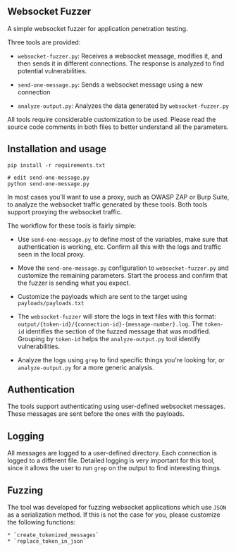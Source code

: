 ## Websocket Fuzzer

A simple websocket fuzzer for application penetration testing.

Three tools are provided:

 * `websocket-fuzzer.py`: Receives a websocket message, modifies it, and 
 then sends it in different connections. The response is analyzed to find
 potential vulnerabilities.
 
 * `send-one-message.py`: Sends a websocket message using a new connection
 
 * `analyze-output.py`: Analyzes the data generated by `websocket-fuzzer.py`

All tools require considerable customization to be used. Please read the
source code comments in both files to better understand all the parameters.

## Installation and usage

```
pip install -r requirements.txt

# edit send-one-message.py
python send-one-message.py
```

In most cases you'll want to use a proxy, such as OWASP ZAP or Burp Suite, to
analyze the websocket traffic generated by these tools. Both tools support
proxying the websocket traffic.

The workflow for these tools is fairly simple:

 * Use `send-one-message.py` to define most of the variables, make sure that
 authentication is working, etc. Confirm all this with the logs and traffic
 seen in the local proxy.
 
 * Move the `send-one-message.py` configuration to `websocket-fuzzer.py` and
 customize the remaining parameters. Start the process and confirm that the
 fuzzer is sending what you expect.
 
 * Customize the payloads which are sent to the target using `payloads/payloads.txt`
 
 * The `websocket-fuzzer` will store the logs in text files with this format:
 `output/{token-id}/{connection-id}-{message-number}.log`. The `token-id` identifies
 the section of the fuzzed message that was modified. Grouping by `token-id` helps
 the `analyze-output.py` tool identify vulnerabilities.
 
 * Analyze the logs using `grep` to find specific things you're looking for, or
 `analyze-output.py` for a more generic analysis.  

## Authentication

The tools support authenticating using user-defined websocket messages. These
messages are sent before the ones with the payloads.

## Logging

All messages are logged to a user-defined directory. Each connection is logged
to a different file. Detailed logging is very important for this tool, since
it allows the user to run `grep` on the output to find interesting things.

## Fuzzing

The tool was developed for fuzzing websocket applications which use `JSON`
as a serialization method. If this is not the case for you, please customize
the following functions:

    * `create_tokenized_messages`
    * `replace_token_in_json`
